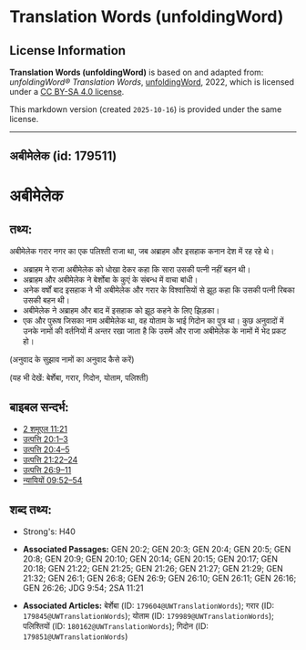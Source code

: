 # Translation Words (unfoldingWord)

## License Information

**Translation Words (unfoldingWord)** is based on and adapted from: _unfoldingWord® Translation Words_, [unfoldingWord](https://unfoldingword.org/utw), 2022, which is licensed under a [CC BY-SA 4.0 license](https://creativecommons.org/licenses/by-sa/4.0/legalcode.en).

This markdown version (created `2025-10-16`) is provided under the same license.



--------------------------------

## अबीमेलेक (id: 179511)

अबीमेलेक
========

तथ्य:
-----

अबीमेलेक गरार नगर का एक पलिश्ती राजा था, जब अब्राहम और इसहाक कनान देश में रह रहे थे।

* अब्राहम ने राजा अबीमेलेक को धोखा देकर कहा कि सारा उसकी पत्नी नहीं बहन थी।
* अब्राहम और अबीमेलेक ने बेर्शोबा के कुएं के संबन्ध में वाचा बांधी।
* अनेक वर्षों बाद इसहाक ने भी अबीमेलेक और गरार के विश्वासियों से झूठ कहा कि उसकी पत्नी रिबका उसकी बहन थी।
* अबीमेलेक ने अब्राहम और बाद में इसहाक को झूठ कहने के लिए झिड़का।
* एक और पुरूष जिसका नाम अबीमेलेक था, वह योताम के भाई गिदोन का पुत्र था। कुछ अनुवादों में उनके नामों की वर्तनियों में अन्तर रखा जाता है कि उसमें और राजा अबीमेलेक के नामों में भेद प्रकट हो।

(अनुवाद के सुझाव नामों का अनुवाद कैसे करें)

(यह भी देखें: बेर्शेबा, गरार, गिदोन, योताम, पलिश्ती)

बाइबल सन्दर्भ:
--------------

* [2 शमूएल 11:21](https://ref.ly/2Sam0:0)
* [उत्पत्ति 20:1–3](https://ref.ly/Gen20:1-Gen20:3)
* [उत्पत्ति 20:4–5](https://ref.ly/Gen20:4-Gen20:5)
* [उत्पत्ति 21:22–24](https://ref.ly/Gen21:22-Gen21:24)
* [उत्पत्ति 26:9–11](https://ref.ly/Gen26:9-Gen26:11)
* [न्यायियों 09:52–54](https://ref.ly/Judg9:52-Judg9:54)

शब्द तथ्य:
----------

* Strong's: H40

* **Associated Passages:** GEN 20:2; GEN 20:3; GEN 20:4; GEN 20:5; GEN 20:8; GEN 20:9; GEN 20:10; GEN 20:14; GEN 20:15; GEN 20:17; GEN 20:18; GEN 21:22; GEN 21:25; GEN 21:26; GEN 21:27; GEN 21:29; GEN 21:32; GEN 26:1; GEN 26:8; GEN 26:9; GEN 26:10; GEN 26:11; GEN 26:16; GEN 26:26; JDG 9:54; 2SA 11:21
* **Associated Articles:** बेर्शेबा (ID: `179604@UWTranslationWords`); गरार (ID: `179845@UWTranslationWords`); योताम (ID: `179989@UWTranslationWords`); पलिश्तियों (ID: `180162@UWTranslationWords`); गिदोन (ID: `179851@UWTranslationWords`)

